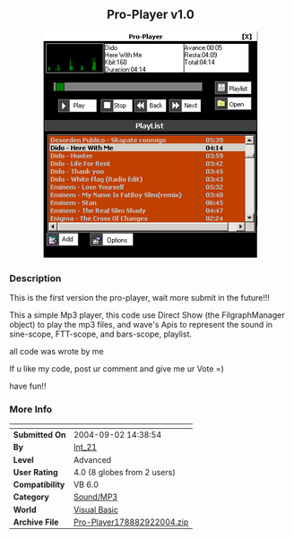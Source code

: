 ﻿<div align="center">

## Pro\-Player v1\.0

<img src="PIC2004921446359858.jpg">
</div>

### Description

This is the first version the pro-player, wait more submit in the future!!!

This a simple Mp3 player, this code use Direct Show (the FilgraphManager object) to play the mp3 files, and wave's Apis to represent the sound in sine-scope, FTT-scope, and bars-scope, playlist.

all code was wrote by me

If u like my code, post ur comment and give me ur Vote =)

have fun!!
 
### More Info
 


<span>             |<span>
---                |---
**Submitted On**   |2004-09-02 14:38:54
**By**             |[Int\_21](https://github.com/Planet-Source-Code/PSCIndex/blob/master/ByAuthor/int-21.md)
**Level**          |Advanced
**User Rating**    |4.0 (8 globes from 2 users)
**Compatibility**  |VB 6\.0
**Category**       |[Sound/MP3](https://github.com/Planet-Source-Code/PSCIndex/blob/master/ByCategory/sound-mp3__1-45.md)
**World**          |[Visual Basic](https://github.com/Planet-Source-Code/PSCIndex/blob/master/ByWorld/visual-basic.md)
**Archive File**   |[Pro\-Player178882922004\.zip](https://github.com/Planet-Source-Code/int-21-pro-player-v1-0__1-55971/archive/master.zip)








